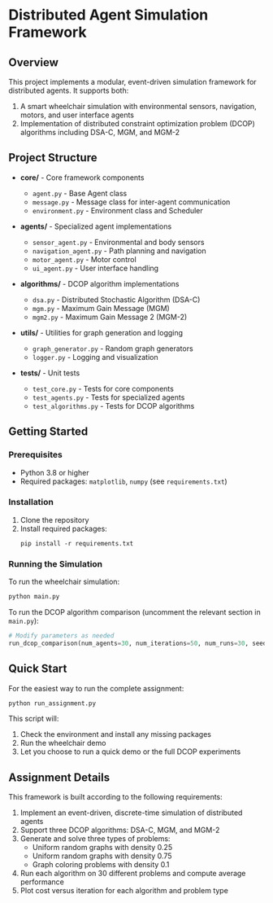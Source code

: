 # Distributed Agent Simulation Framework

## Overview
This project implements a modular, event-driven simulation framework for distributed agents. It supports both:

1. A smart wheelchair simulation with environmental sensors, navigation, motors, and user interface agents
2. Implementation of distributed constraint optimization problem (DCOP) algorithms including DSA-C, MGM, and MGM-2

## Project Structure

- **core/** - Core framework components
  - `agent.py` - Base Agent class
  - `message.py` - Message class for inter-agent communication
  - `environment.py` - Environment class and Scheduler
  
- **agents/** - Specialized agent implementations
  - `sensor_agent.py` - Environmental and body sensors
  - `navigation_agent.py` - Path planning and navigation
  - `motor_agent.py` - Motor control
  - `ui_agent.py` - User interface handling
  
- **algorithms/** - DCOP algorithm implementations
  - `dsa.py` - Distributed Stochastic Algorithm (DSA-C)
  - `mgm.py` - Maximum Gain Message (MGM)
  - `mgm2.py` - Maximum Gain Message 2 (MGM-2)
  
- **utils/** - Utilities for graph generation and logging
  - `graph_generator.py` - Random graph generators
  - `logger.py` - Logging and visualization

- **tests/** - Unit tests
  - `test_core.py` - Tests for core components
  - `test_agents.py` - Tests for specialized agents
  - `test_algorithms.py` - Tests for DCOP algorithms

## Getting Started

### Prerequisites
- Python 3.8 or higher
- Required packages: `matplotlib`, `numpy` (see `requirements.txt`)

### Installation
1. Clone the repository
2. Install required packages:
   ```
   pip install -r requirements.txt
   ```

### Running the Simulation
To run the wheelchair simulation:
```python
python main.py
```

To run the DCOP algorithm comparison (uncomment the relevant section in `main.py`):
```python
# Modify parameters as needed
run_dcop_comparison(num_agents=30, num_iterations=50, num_runs=30, seed=42)
```

## Quick Start

For the easiest way to run the complete assignment:
```python
python run_assignment.py
```

This script will:
1. Check the environment and install any missing packages
2. Run the wheelchair demo
3. Let you choose to run a quick demo or the full DCOP experiments

## Assignment Details

This framework is built according to the following requirements:

1. Implement an event-driven, discrete-time simulation of distributed agents
2. Support three DCOP algorithms: DSA-C, MGM, and MGM-2
3. Generate and solve three types of problems:
   - Uniform random graphs with density 0.25
   - Uniform random graphs with density 0.75
   - Graph coloring problems with density 0.1
4. Run each algorithm on 30 different problems and compute average performance
5. Plot cost versus iteration for each algorithm and problem type